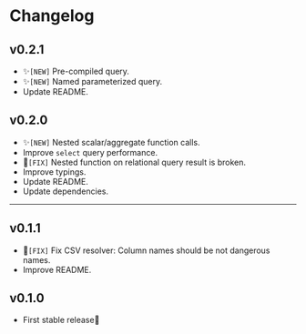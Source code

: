 # Changelog

## v0.2.1

* ✨`[NEW]` Pre-compiled query.
* ✨`[NEW]` Named parameterized query.
* Update README.


## v0.2.0

* ✨`[NEW]` Nested scalar/aggregate function calls.
* Improve `select` query performance.
* 🐞`[FIX]` Nested function on relational query result is broken.
* Improve typings.
* Update README.
* Update dependencies.


---

## v0.1.1

* 🐞`[FIX]` Fix CSV resolver: Column names should be not dangerous names.
* Improve README.


## v0.1.0

* First stable release🎉

